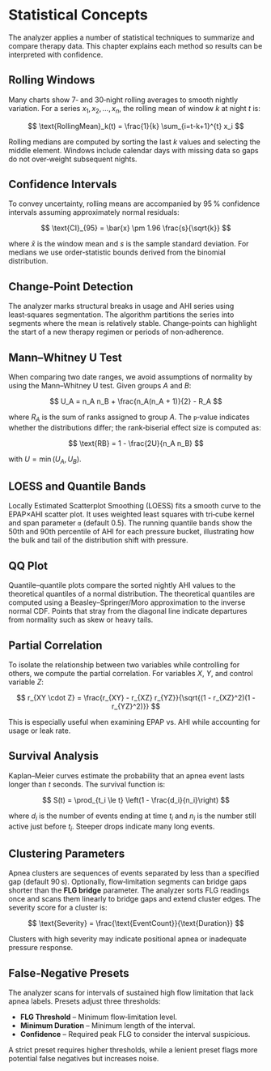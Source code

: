# Statistical Concepts

The analyzer applies a number of statistical techniques to summarize and compare therapy data. This chapter explains each method so results can be interpreted with confidence.

## Rolling Windows

Many charts show 7‑ and 30‑night rolling averages to smooth nightly variation. For a series $x_1, x_2, …, x_n$, the rolling mean of window $k$ at night $t$ is:

$$
\text{RollingMean}_k(t) = \frac{1}{k} \sum_{i=t-k+1}^{t} x_i
$$

Rolling medians are computed by sorting the last $k$ values and selecting the middle element. Windows include calendar days with missing data so gaps do not over‑weight subsequent nights.

## Confidence Intervals

To convey uncertainty, rolling means are accompanied by 95 % confidence intervals assuming approximately normal residuals:

$$
\text{CI}_{95} = \bar{x} \pm 1.96 \frac{s}{\sqrt{k}}
$$

where $\bar{x}$ is the window mean and $s$ is the sample standard deviation. For medians we use order‑statistic bounds derived from the binomial distribution.

## Change‑Point Detection

The analyzer marks structural breaks in usage and AHI series using least‑squares segmentation. The algorithm partitions the series into segments where the mean is relatively stable. Change‑points can highlight the start of a new therapy regimen or periods of non‑adherence.

## Mann–Whitney U Test

When comparing two date ranges, we avoid assumptions of normality by using the Mann–Whitney U test. Given groups $A$ and $B$:

$$
U_A = n_A n_B + \frac{n_A(n_A + 1)}{2} - R_A
$$

where $R_A$ is the sum of ranks assigned to group $A$. The `p`‑value indicates whether the distributions differ; the rank‑biserial effect size is computed as:

$$
\text{RB} = 1 - \frac{2U}{n_A n_B}
$$

with $U = \min(U_A, U_B)$.

## LOESS and Quantile Bands

Locally Estimated Scatterplot Smoothing (LOESS) fits a smooth curve to the EPAP×AHI scatter plot. It uses weighted least squares with tri‑cube kernel and span parameter `α` (default 0.5). The running quantile bands show the 50th and 90th percentile of AHI for each pressure bucket, illustrating how the bulk and tail of the distribution shift with pressure.

## QQ Plot

Quantile–quantile plots compare the sorted nightly AHI values to the theoretical quantiles of a normal distribution. The theoretical quantiles are computed using a Beasley–Springer/Moro approximation to the inverse normal CDF. Points that stray from the diagonal line indicate departures from normality such as skew or heavy tails.

## Partial Correlation

To isolate the relationship between two variables while controlling for others, we compute the partial correlation. For variables $X$, $Y$, and control variable $Z$:

$$
r_{XY \cdot Z} = \frac{r_{XY} - r_{XZ} r_{YZ}}{\sqrt{(1 - r_{XZ}^2)(1 - r_{YZ}^2)}}
$$

This is especially useful when examining EPAP vs. AHI while accounting for usage or leak rate.

## Survival Analysis

Kaplan–Meier curves estimate the probability that an apnea event lasts longer than $t$ seconds. The survival function is:

$$
S(t) = \prod_{t_i \le t} \left(1 - \frac{d_i}{n_i}\right)
$$

where $d_i$ is the number of events ending at time $t_i$ and $n_i$ is the number still active just before $t_i$. Steeper drops indicate many long events.

## Clustering Parameters

Apnea clusters are sequences of events separated by less than a specified gap (default 90 s). Optionally, flow‑limitation segments can bridge gaps shorter than the **FLG bridge** parameter. The analyzer sorts FLG readings once and scans them linearly to bridge gaps and extend cluster edges. The severity score for a cluster is:

$$
\text{Severity} = \frac{\text{EventCount}}{\text{Duration}}
$$

Clusters with high severity may indicate positional apnea or inadequate pressure response.

## False‑Negative Presets

The analyzer scans for intervals of sustained high flow limitation that lack apnea labels. Presets adjust three thresholds:

- **FLG Threshold** – Minimum flow‑limitation level.
- **Minimum Duration** – Minimum length of the interval.
- **Confidence** – Required peak FLG to consider the interval suspicious.

A strict preset requires higher thresholds, while a lenient preset flags more potential false negatives but increases noise.
